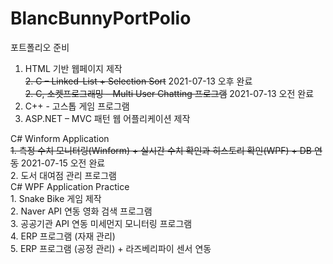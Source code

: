 # BlancBunnyPortPolio
포트폴리오 준비

1. HTML 기반 웹페이지 제작   
~~2. C – Linked-List + Selection Sort~~ 2021-07-13 오후 완료   
~~2. C, 소켓프로그래밍 – Multi User Chatting 프로그램~~ 2021-07-13 오전 완료   
3. C++ - 고스톱 게임 프로그램   
4. ASP.NET – MVC 패턴 웹 어플리케이션 제작   
   
C# Winform Application   
	~~1. 측정 수치 모니터링(Winform) + 실시간 수치 확인과 히스토리 확인(WPF) + DB 연동~~ 2021-07-15 오전 완료   
	2. 도서 대여점 관리 프로그램   
C# WPF Application Practice   
	1. Snake Bike 게임 제작   
	2. Naver API 연동 영화 검색 프로그램   
	3. 공공기관 API 연동 미세먼지 모니터링 프로그램   
	4. ERP 프로그램 (자재 관리)   
	5. ERP 프로그램 (공정 관리) + 라즈베리파이 센서 연동   
